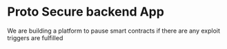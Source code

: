 <h1> Proto Secure backend App</h1>

<p> We are building a platform to pause smart contracts if there are any exploit triggers are fulfilled</p>